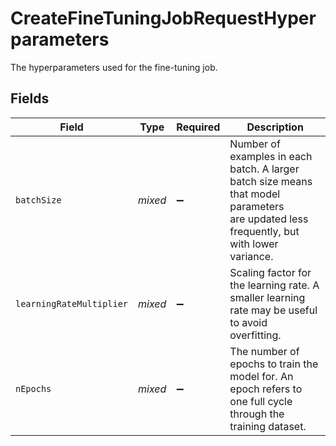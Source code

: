 # CreateFineTuningJobRequestHyperparameters

The hyperparameters used for the fine-tuning job.


## Fields

| Field                                                                                                                                    | Type                                                                                                                                     | Required                                                                                                                                 | Description                                                                                                                              |
| ---------------------------------------------------------------------------------------------------------------------------------------- | ---------------------------------------------------------------------------------------------------------------------------------------- | ---------------------------------------------------------------------------------------------------------------------------------------- | ---------------------------------------------------------------------------------------------------------------------------------------- |
| `batchSize`                                                                                                                              | *mixed*                                                                                                                                  | :heavy_minus_sign:                                                                                                                       | Number of examples in each batch. A larger batch size means that model parameters<br/>are updated less frequently, but with lower variance.<br/> |
| `learningRateMultiplier`                                                                                                                 | *mixed*                                                                                                                                  | :heavy_minus_sign:                                                                                                                       | Scaling factor for the learning rate. A smaller learning rate may be useful to avoid<br/>overfitting.<br/>                               |
| `nEpochs`                                                                                                                                | *mixed*                                                                                                                                  | :heavy_minus_sign:                                                                                                                       | The number of epochs to train the model for. An epoch refers to one full cycle<br/>through the training dataset.<br/>                    |